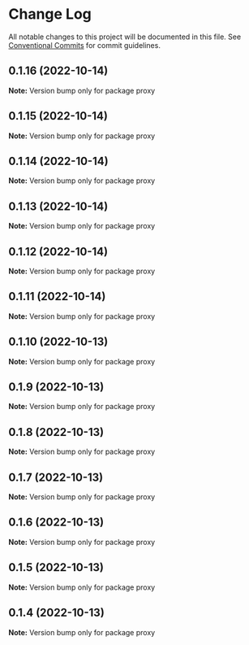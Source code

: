 # Change Log

All notable changes to this project will be documented in this file.
See [Conventional Commits](https://conventionalcommits.org) for commit guidelines.

## 0.1.16 (2022-10-14)

**Note:** Version bump only for package proxy





## 0.1.15 (2022-10-14)

**Note:** Version bump only for package proxy





## 0.1.14 (2022-10-14)

**Note:** Version bump only for package proxy





## 0.1.13 (2022-10-14)

**Note:** Version bump only for package proxy





## 0.1.12 (2022-10-14)

**Note:** Version bump only for package proxy





## 0.1.11 (2022-10-14)

**Note:** Version bump only for package proxy





## 0.1.10 (2022-10-13)

**Note:** Version bump only for package proxy





## 0.1.9 (2022-10-13)

**Note:** Version bump only for package proxy





## 0.1.8 (2022-10-13)

**Note:** Version bump only for package proxy





## 0.1.7 (2022-10-13)

**Note:** Version bump only for package proxy





## 0.1.6 (2022-10-13)

**Note:** Version bump only for package proxy





## 0.1.5 (2022-10-13)

**Note:** Version bump only for package proxy





## 0.1.4 (2022-10-13)

**Note:** Version bump only for package proxy
